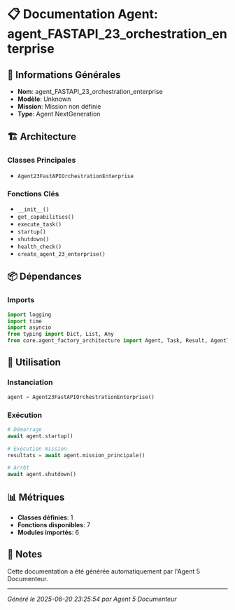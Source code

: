 # 📋 Documentation Agent: agent_FASTAPI_23_orchestration_enterprise

## 🎯 Informations Générales

- **Nom**: agent_FASTAPI_23_orchestration_enterprise
- **Modèle**: Unknown
- **Mission**: Mission non définie
- **Type**: Agent NextGeneration

## 🏗️ Architecture

### Classes Principales
- `Agent23FastAPIOrchestrationEnterprise`

### Fonctions Clés
- `__init__()`
- `get_capabilities()`
- `execute_task()`
- `startup()`
- `shutdown()`
- `health_check()`
- `create_agent_23_enterprise()`

## 📦 Dépendances

### Imports
```python
import logging
import time
import asyncio
from typing import Dict, List, Any
from core.agent_factory_architecture import Agent, Task, Result, AgentType
```

## 🚀 Utilisation

### Instanciation
```python
agent = Agent23FastAPIOrchestrationEnterprise()
```

### Exécution
```python
# Démarrage
await agent.startup()

# Exécution mission
resultats = await agent.mission_principale()

# Arrêt
await agent.shutdown()
```

## 📊 Métriques

- **Classes définies**: 1
- **Fonctions disponibles**: 7
- **Modules importés**: 6

## 📝 Notes

Cette documentation a été générée automatiquement par l'Agent 5 Documenteur.

---
*Généré le 2025-06-20 23:25:54 par Agent 5 Documenteur*
